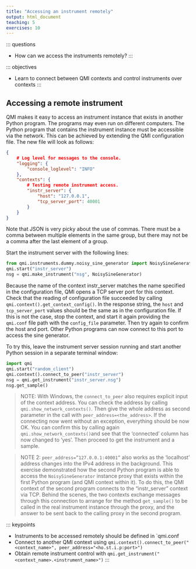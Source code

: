 ```yaml
---
title: "Accessing an instrument remotely"
output: html_document
teaching: 5
exercises: 10
---
```


::: questions
-   How can we access the instruments remotely?
:::

::: objectives
-   Learn to connect between QMI contexts and control instruments over contexts
:::

## Accessing a remote instrument

QMI makes it easy to access an instrument instance that exists in another Python program. The programs may even run on different computers. The Python program that contains the instrument instance must be accessible via the network. This can be achieved by extending the QMI configuration file. The new file will look as follows:

``` json
{
    # Log level for messages to the console.
    "logging": {
        "console_loglevel": "INFO"
    },
    "contexts": {
        # Testing remote instrument access.
        "instr_server": {
            "host": "127.0.0.1",
            "tcp_server_port": 40001
        }
    }
}
```

Note that JSON is very picky about the use of commas. There must be a comma between multiple elements in the same group, but there may not be a comma after the last element of a group.

Start the instrument server with the following lines:

``` python
from qmi.instruments.dummy.noisy_sine_generator import NoisySineGenerator
qmi.start("instr_server")
nsg = qmi.make_instrument("nsg", NoisySineGenerator)
```

Because the name of the context instr_server matches the name specified in the configuration file, QMI opens a TCP server port for this context. Check that the reading of configuration file succeeded by calling `qmi.context().get_context_config()`. In the response string, the `host` and `tcp_server_port` values should be the same as in the configuration file. If this is not the case, stop the context, and start it again providing the `qmi.conf` file path with the `config_file` parameter. Then try again to confirm the host and port. Other Python programs can now connect to this port to access the sine generator.

To try this, leave the instrument server session running and start another Python session in a separate terminal window:

``` python
import qmi
qmi.start("random_client")
qmi.context().connect_to_peer("instr_server")
nsg = qmi.get_instrument("instr_server.nsg")
nsg.get_sample()
```

> NOTE: With Windows, the `connect_to_peer` also requires explicit input of the context address. You can check the address by calling `qmi.show_network_contexts()`. Then give the whole address as second parameter in the call with `peer_address=<the_address>`. If the connecting now went without an exception, everything should be now OK. You can confirm this by calling again `qmi.show_network_contexts()`and see that the ‘connected’ column has now changed to ‘yes’. Then proceed to get the instrument and a sample.

> NOTE 2: `peer_address=”127.0.0.1:40001”` also works as the ‘localhost’ address changes into the IPv4 address in the background. This exercise demonstrated how the second Python program is able to access the `NoisySineGenerator` instance proxy that exists within the first Python program (and QMI context within it). To do this, the QMI context of the second program connects to the “instr_server” context via TCP. Behind the scenes, the two contexts exchange messages through this connection to arrange for the method `get_sample()` to be called in the real instrument instance through the proxy, and the answer to be sent back to the calling proxy in the second program.

::: keypoints
-   Instruments to be accessed remotely should be defined in `qmi.conf
-   Connect to another QMI context using `qmi.context().connect_to_peer("<context_name>", peer_address="<ho.st.i.p:port>")`
-   Obtain remote instrument control with `qmi.get_instrument("<context_name>.<instrument_name>")`
:::
